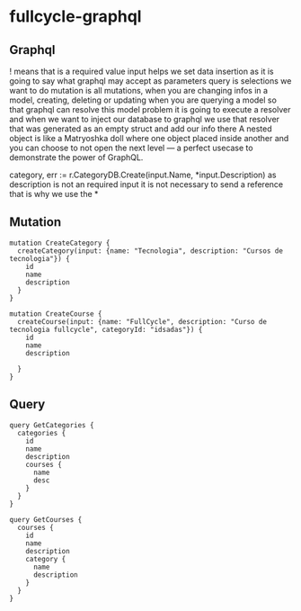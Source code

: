 # fullcycle-graphql

## Graphql
! means that is a required value
input helps we set data insertion as it is going to say what graphql may accept as parameters
query is selections we want to do
mutation is all mutations, when you are changing infos in a model, creating, deleting or updating
when you are querying a model so that graphql can resolve this model problem it is going to execute a resolver and when we want to inject our database to graphql we use that resolver that was generated as an empty struct and add our info there
A nested object is like a Matryoshka doll where one object placed inside another and you can choose to not open the next level — a perfect usecase to demonstrate the power of GraphQL.


category, err := r.CategoryDB.Create(input.Name, *input.Description) as description is not an required input it is not necessary to send a reference that is why we use the *

## Mutation
```
mutation CreateCategory {
  createCategory(input: {name: "Tecnologia", description: "Cursos de tecnologia"}) {
    id
    name
    description
  }
}
```



```
mutation CreateCourse {
  createCourse(input: {name: "FullCycle", description: "Curso de tecnologia fullcycle", categoryId: "idsadas"}) {
    id
    name
    description

  }
}
```

## Query
```
query GetCategories {
  categories {
    id
    name
    description
    courses {
      name
      desc
    }
  }
}
```

```
query GetCourses {
  courses {
    id
    name
    description  
    category {
      name
      description
    }
  }
}
```

